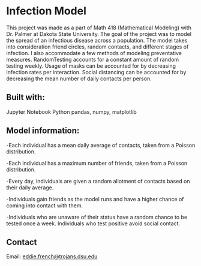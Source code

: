 # Infection Model
This project was made as a part of Math 418 (Mathematical Modeling) with Dr. Palmer at Dakota State University. The goal of the project was to model the spread of an infectious disease across a population. The model takes into consideration friend circles, random contacts, and different stages of infection. I also accommodate a few methods of modeling preventative measures. RandomTesting accounts for a constant amount of random testing weekly. Usage of masks can be accounted for by decreasing infection rates per interaction. Social distancing can be accounted for by decreasing the mean number of daily contacts per person.


## Built with:
Jupyter Notebook
Python
pandas, numpy, matplotlib

## Model information:
-Each individual has a mean daily average of contacts, taken from a Poisson distribution.

-Each individual has a maximum number of friends, taken from a Poisson distribution.

-Every day, individuals are given a random allotment of contacts based on their daily average. 

-Individuals gain friends as the model runs and have a higher chance of coming into contact with them.

-Individuals who are unaware of their status have a random chance to be tested once a week. Individuals who test positive avoid social contact.

## Contact
Email: eddie.french@trojans.dsu.edu

